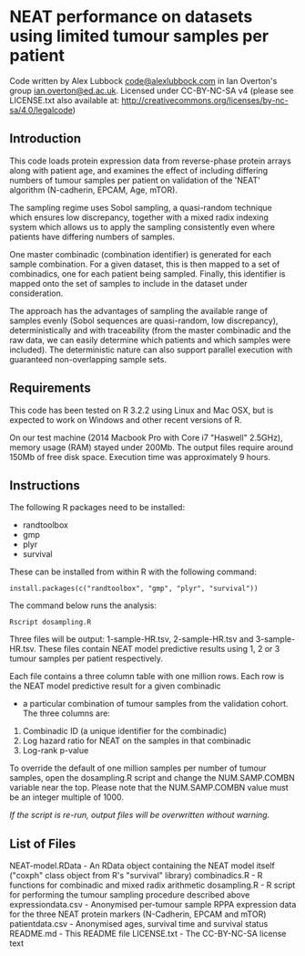 NEAT performance on datasets using limited tumour samples per patient
=====================================================================

Code written by Alex Lubbock <code@alexlubbock.com> in Ian Overton's
group <ian.overton@ed.ac.uk>. Licensed under CC-BY-NC-SA v4 (please
see LICENSE.txt also available at: 
http://creativecommons.org/licenses/by-nc-sa/4.0/legalcode)

Introduction
------------

This code loads protein expression data from reverse-phase protein
arrays along with patient age, and examines the effect
of including differing numbers of tumour samples per patient on
validation of the 'NEAT' algorithm (N-cadherin, EPCAM, Age, mTOR).

The sampling regime uses Sobol sampling, a quasi-random technique
which ensures low discrepancy, together with a mixed radix
indexing system which allows us to apply the sampling consistently
even where patients have differing numbers of samples.

One master combinadic (combination identifier) is generated for each
sample combination. For a given dataset, this is then mapped to a
set of combinadics, one for each patient being sampled. Finally,
this identifier is mapped onto the set of samples to include in
the dataset under consideration.

The approach has the advantages of sampling the available range of
samples evenly (Sobol sequences are quasi-random, low discrepancy),
deterministically and with traceability (from the master combinadic
and the raw data, we can easily determine which patients and
which samples were included). The deterministic nature can also
support parallel execution with guaranteed non-overlapping
sample sets.

Requirements
------------

This code has been tested on R 3.2.2 using Linux and Mac OSX, but
is expected to work on Windows and other recent versions of
R.

On our test machine (2014 Macbook Pro with Core i7 "Haswell"
2.5GHz), memory usage (RAM) stayed under 200Mb. The output files
require around 150Mb of free disk space. Execution time was
approximately 9 hours.

Instructions
------------

The following R packages need to be installed:

 * randtoolbox
 * gmp
 * plyr
 * survival

These can be installed from within R with the following command:

    install.packages(c("randtoolbox", "gmp", "plyr", "survival"))

The command below runs the analysis:

    Rscript dosampling.R

Three files will be output: 1-sample-HR.tsv,
2-sample-HR.tsv and 3-sample-HR.tsv. These files contain NEAT model
predictive results using 1, 2 or 3 tumour samples per patient
respectively.

Each file contains a three column table with one million rows.
Each row is the NEAT model predictive result for a given combinadic
- a particular combination of tumour samples from the validation cohort. 
The three columns are: 
1. Combinadic ID (a unique identifier for the combinadic)
2. Log hazard ratio for NEAT on the samples in that combinadic
3. Log-rank p-value

To override the default of one million samples per number of tumour
samples, open the dosampling.R script and change the NUM.SAMP.COMBN
variable near the top. Please note that the NUM.SAMP.COMBN value 
must be an integer multiple of 1000.

*If the script is re-run, output files will be overwritten
without warning.*

List of Files
-------------

NEAT-model.RData - An RData object containing the NEAT model itself ("coxph" class object from R's "survival" library)
combinadics.R - R functions for combinadic and mixed radix arithmetic
dosampling.R - R script for performing the tumour sampling procedure described above
expressiondata.csv - Anonymised per-tumour sample RPPA expression data for the three NEAT protein markers (N-Cadherin, EPCAM and mTOR)
patientdata.csv - Anonymised ages, survival time and survival status
README.md - This README file
LICENSE.txt - The CC-BY-NC-SA license text
